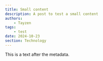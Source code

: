 ```yaml
---
title: Small content
description: A post to test a small content
authors:
    - Tayzen
tags:
    - test
date: 2024-10-23
section: Technology
---
```


This is a text after the metadata.
